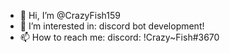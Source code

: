 - 👋 Hi, I’m @CrazyFish159
- 👀 I’m interested in: discord bot development!
- 📫 How to reach me: discord: !Crazy~Fish#3670

